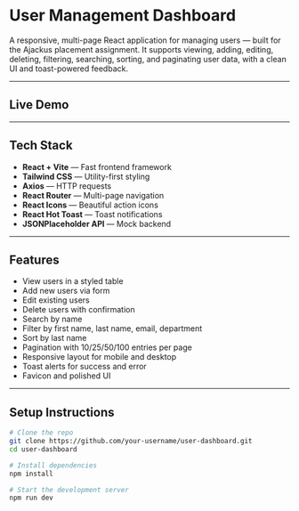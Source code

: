 # User Management Dashboard

A responsive, multi-page React application for managing users — built for the Ajackus placement assignment. It supports viewing, adding, editing, deleting, filtering, searching, sorting, and paginating user data, with a clean UI and toast-powered feedback.

---

## Live Demo



---

## Tech Stack

- **React + Vite** — Fast frontend framework
- **Tailwind CSS** — Utility-first styling
- **Axios** — HTTP requests
- **React Router** — Multi-page navigation
- **React Icons** — Beautiful action icons
- **React Hot Toast** — Toast notifications
- **JSONPlaceholder API** — Mock backend

---

## Features

- View users in a styled table
- Add new users via form
- Edit existing users
- Delete users with confirmation
- Search by name
- Filter by first name, last name, email, department
- Sort by last name
- Pagination with 10/25/50/100 entries per page
- Responsive layout for mobile and desktop
- Toast alerts for success and error
- Favicon and polished UI

---

##  Setup Instructions

```bash
# Clone the repo
git clone https://github.com/your-username/user-dashboard.git
cd user-dashboard

# Install dependencies
npm install

# Start the development server
npm run dev
